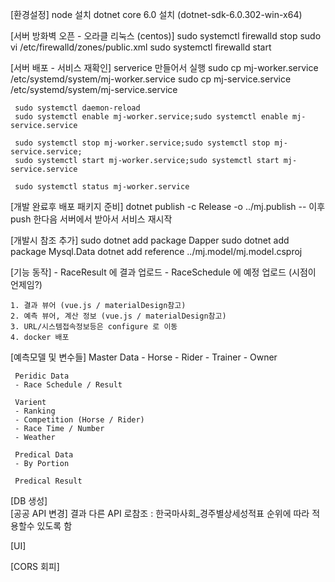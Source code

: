[환경설정]
     node 설치
     dotnet core 6.0 설치 (dotnet-sdk-6.0.302-win-x64)


[서버 방화벽 오픈 - 오라클 리눅스 (centos)]
     sudo systemctl firewalld stop
     sudo vi /etc/firewalld/zones/public.xml
     sudo systemctl firewalld start


[서버 배포 - 서비스 재확인]
     serverice 만들어서 실행
     sudo cp mj-worker.service /etc/systemd/system/mj-worker.service
     sudo cp mj-service.service /etc/systemd/system/mj-service.service

     sudo systemctl daemon-reload
     sudo systemctl enable mj-worker.service;sudo systemctl enable mj-service.service

     sudo systemctl stop mj-worker.service;sudo systemctl stop mj-service.service;
     sudo systemctl start mj-worker.service;sudo systemctl start mj-service.service
    
     sudo systemctl status mj-worker.service 

[개발 완료후 배포 패키지 준비]
     dotnet publish -c Release -o ../mj.publish 
     -- 이후 push 한다음 서버에서 받아서 서비스 재시작

[개발시 참조 추가]
     sudo dotnet add package Dapper
     sudo dotnet add package Mysql.Data
     dotnet add reference ../mj.model/mj.model.csproj

[기능 동작]
    - RaceResult 에 결과 업로드
    - RaceSchedule 에 예정 업로드 (시점이 언제임?)
    
    1. 결과 뷰어 (vue.js / materialDesign참고)
    2. 예측 뷰어, 계산 정보 (vue.js / materialDesign참고)
    3. URL/시스템접속정보등은 configure 로 이동
    4. docker 배포


[예측모델 및 변수들]
     Master Data
     - Horse
     - Rider
     - Trainer
     - Owner

     Peridic Data
     - Race Schedule / Result

     Varient
     - Ranking
     - Competition (Horse / Rider)
     - Race Time / Number
     - Weather

     Predical Data
     - By Portion
     
     Predical Result
     
[DB 생성]     
[공공 API 변경]
결과 다른 API 로참조 : 한국마사회_경주별상세성적표
순위에 따라 적용할수 있도록 함     


[UI]

[CORS 회피]
